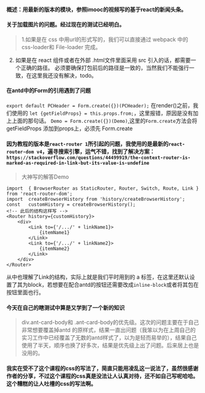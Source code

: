 #### 概述：用最新的版本的模块，参照imooc的视频写的基于react的新闻头条。

#### 关于加载图片的问题。经过现在的测试已经明白。
> 1.如果是在 css 中用url的形式写的，我们可以直接通过 webpack 中的 css-loader和 File-loader 完成。
2. 如果是在 react 组件或者在外部 .html文件里面采用  src  引入的话，都需要一个正确的路径。  必须要确保打包前后的路径是一致的，当然我们不能强行一致，在这里我还没有解决，todo。

#### 在antd中的Form的引用遇到了问题
`export default PCHeader = Form.create({})(PCHeader);`
在render()之前，我们使用的  `let {getFieldProps} = this.props.from;`，这里报错，原因是没有加上上面的那句话。
`Demo = Form.create({})(Demo)`,这里的`Form.create`方法会将 getFieldProps 添加到props上，必须先 Form.create

#### 因为教程的版本是`react-router 1`所引起的问题，我使用的是最新的`react-router-dom v4`，遍寻搜索引擎，运气不错，找到了解决方案：`https://stackoverflow.com/questions/44499919/the-context-router-is-marked-as-required-in-link-but-its-value-is-undefine`
> 大神写的解答Demo
```
import  { BrowserRouter as StaticRouter, Router, Switch, Route, Link } from 'react-router-dom';
import  createBrowserHistory from 'history/createBrowserHistory';
const   customHistory = createBrowserHistory();
<!-- 此后的结构这样写 -->
<Router history={customHistory}>
    <div>
        <Link to={'/.../' + linkName1}>
            {itemName1}
        </Link>
        <Link to={'/.../' + linkName2}>
            {itemName2}
        </Link>
    </div>
</Router>
```
从中也理解了Link的结构，实际上就是我们平时用到的 a 标签，在这里还默认设置了其为block，若想要在配合antd的按钮还需要改成`inline-block`或者将其包在按钮里面也行。

#### 今天在自己的瞎测试中算是又学到了一个新的知识
> div.ant-card-body和 .ant-card-body的优先级。这次的问题主要在于自己非常想要覆盖掉antd 的原样式，结果一直出问题（我笨以为在上周自己的实习工作中已经覆盖了无数的antd样式了，以为是轻而易举的），结果自己使用了半天，顺序也换了好多次，结果是优先级上出了问题。后来居上也是没用的。

#### 我实在受不了这个课程的css的写法了，简直只能用凌乱这一说法了，虽然很感谢作者的分享，不过这个课程的css真是没法让人认真对待，还不如自己写呢哈哈。这个糟糕的让人吐槽的css的写法啊。